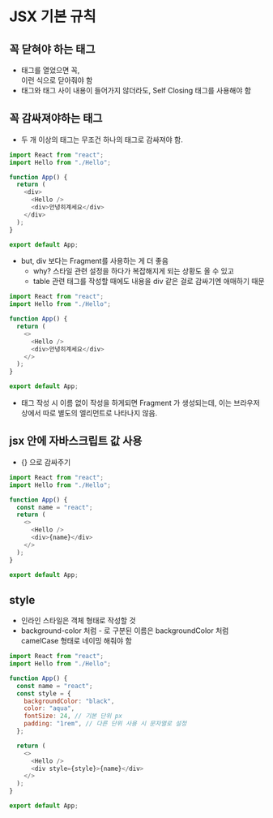 # JSX 기본 규칙

## 꼭 닫혀야 하는 태그

- 태그를 열었으면 꼭, <div></div> 이런 식으로 닫아줘야 함
- 태그와 태그 사이 내용이 들어가지 않더라도, Self Closing 태그를 사용해야 함

## 꼭 감싸져야하는 태그

- 두 개 이상의 태그는 무조건 하나의 태그로 감싸져야 함.

```js
import React from "react";
import Hello from "./Hello";

function App() {
  return (
    <div>
      <Hello />
      <div>안녕히계세요</div>
    </div>
  );
}

export default App;
```

- but, div 보다는 Fragment를 사용하는 게 더 좋음
  - why? 스타일 관련 설정을 하다가 복잡해지게 되는 상황도 올 수 있고
  - table 관련 태그를 작성할 때에도 내용을 div 같은 걸로 감싸기엔 애매하기 때문

```js
import React from "react";
import Hello from "./Hello";

function App() {
  return (
    <>
      <Hello />
      <div>안녕히계세요</div>
    </>
  );
}

export default App;
```

- 태그 작성 시 이름 없이 작성을 하게되면 Fragment 가 생성되는데, 이는 브라우저 상에서 따로 별도의 엘리먼트로 나타나지 않음.

## jsx 안에 자바스크립트 값 사용

- {} 으로 감싸주기

```js
import React from "react";
import Hello from "./Hello";

function App() {
  const name = "react";
  return (
    <>
      <Hello />
      <div>{name}</div>
    </>
  );
}

export default App;
```

## style

- 인라인 스타일은 객체 형태로 작성할 것
- background-color 처럼 - 로 구분된 이름은 backgroundColor 처럼 camelCase 형태로 네이밍 해줘야 함

```js
import React from "react";
import Hello from "./Hello";

function App() {
  const name = "react";
  const style = {
    backgroundColor: "black",
    color: "aqua",
    fontSize: 24, // 기본 단위 px
    padding: "1rem", // 다른 단위 사용 시 문자열로 설정
  };

  return (
    <>
      <Hello />
      <div style={style}>{name}</div>
    </>
  );
}

export default App;
```
